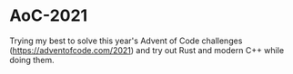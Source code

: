 # AoC-2021
Trying my best to solve this year's Advent of Code challenges (https://adventofcode.com/2021) and try out Rust and modern C++ while doing them.
